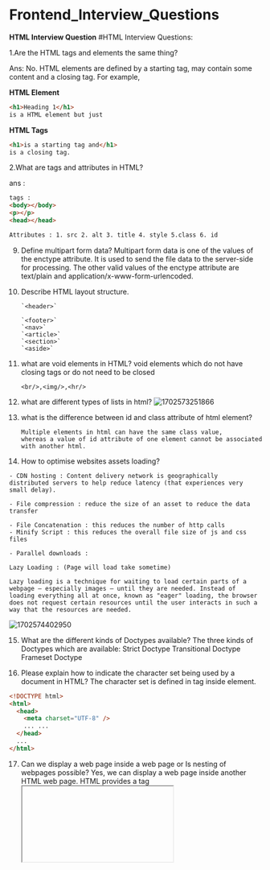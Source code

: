 # Frontend_Interview_Questions
**HTML Interview Question**
#HTML Interview Questions:

1.Are the HTML tags and elements the same thing?

Ans: No. HTML elements
are defined by a starting tag, may contain some content and a closing tag. For
example,

**HTML Element**

```html
<h1>Heading 1</h1>
is a HTML element but just
```

**HTML Tags**

```html
<h1>is a starting tag and</h1>
is a closing tag.
```

2.What are tags and attributes in HTML?

ans :

```html
tags :
<body></body>
<p></p>
<head></head>
```

```html
Attributes : 1. src 2. alt 3. title 4. style 5.class 6. id
```

9.  Define multipart form data?
    Multipart form data is one of the values of the enctype attribute. It is used to send the file data to the server-side for processing. The other valid values of the enctype attribute are text/plain and application/x-www-form-urlencoded.
10. Describe HTML layout structure.

        `<header>`

        `<footer>`
        `<nav>`
        `<article>`
        `<section>`
        `<aside>`

11. what are void elements in HTML?
    void elements which do not have closing tags or do not need to be closed

        <br/>,<img/>,<hr/>

12. what are different types of lists in html?
    ![1702573251866](image/html/1702573251866.png)
13. what is the difference between id and class attribute of html element?

    ```
    Multiple elements in html can have the same class value,
    whereas a value of id attribute of one element cannot be associated with another html.
    ```

14. How to optimise websites assets loading?

```
- CDN hosting : Content delivery network is geographically     distributed servers to help reduce latency (that experiences very small delay).

- File compression : reduce the size of an asset to reduce the data transfer

- File Concatenation : this reduces the number of http calls
- Minify Script : this reduces the overall file size of js and css files

- Parallel downloads :

```

```
Lazy Loading : (Page will load take sometime)

Lazy loading is a technique for waiting to load certain parts of a webpage — especially images — until they are needed. Instead of loading everything all at once, known as "eager" loading, the browser does not request certain resources until the user interacts in such a way that the resources are needed.
```

![1702574402950](image/html/1702574402950.png)

15. What are the different kinds of Doctypes available?
    The three kinds of Doctypes which are available:
    Strict Doctype
    Transitional Doctype
    Frameset Doctype

16. Please explain how to indicate the character set being used by a document in HTML?
    The character set is defined in <meta> tag inside <head> element.

```html
<!DOCTYPE html>
<html>
  <head>
    <meta charset="UTF-8" />
    ... ...
  </head>
  ...
</html>
```

17. Can we display a web page inside a web page or Is nesting of webpages possible?
    Yes, we can display a web page inside another HTML web page. HTML provides a tag <iframe> using which we can achieve this functionality.

    ```html
    <iframe src="”url" of the web page to embed” />
    ```

```
18. In how many ways can we position an HTML element? Or what are the permissible values of the position attribute?


There are mainly 7 values of position attribute that can be used to position an HTML element:

static: Default value. Here the element is positioned according to the normal flow of the document.

absolute: Here the element is positioned relative to its parent element. The final position is determined by the values of left, right, top, bottom.

fixed: This is similar to absolute except here the elements are positioned relative to the <html> element.

relative: Here the element is positioned according to the normal flow of the document and positioned relative to its original/ normal position.

initial: This resets the property to its default value.

inherit: Here the element inherits or takes the property of its parent
```

```
19.In how many ways you can display HTML elements?

inline: Using this we can display any block-level element as an inline element. The height and width attribute values of the element will not affect.

block: using this, we can display any inline element as a block-level element.

inline-block: This property is similar to inline, except by using the display as inline-block, we can actually format the element using height and width values.

flex: It displays the container and element as a flexible structure. It follows flexbox property.

inline-flex: It displays the flex container as an inline element while its content follows the flexbox properties.

grid: It displays the HTML elements as a grid container.

none: Using this property we can hide the HTML element.
```

```

20.What is the difference between “display: none” and “visibility: hidden”, when used as attributes to the HTML element.


When we use the attribute “visibility: hidden” for an HTML element then that element will be hidden from the webpage but still takes up space.

Whereas, if we use the “display: none” attribute for an HTML element then the element will be hidden, and also it won’t take up any space on the webpage.

```

```
21.In how many ways can we specify the CSS styles for the HTML element?

Inline: Here we use the ‘style’ attribute inside the HTML element.

Internal: Here we use the <style> tag inside the <head> tag. To apply the style we bind the elements using ‘id’ or ‘class’ attributes.

External: Here we use the <link> tag inside <head> tag to reference the CSS file into our HTML code. Again the binding between elements and styles is done using ‘id’ or ‘class’ attributes.

```

![1702575528475](image/html/1702575528475.png)

```html
22.What are forms and how to create forms in HTML?

<form action="/submit_data.php">
  <label>Enter your name: </label>
  <input type="text" name="name" />
  <label>Enter Mobile number </label>
  <input type="number" name="mobile_no" />
  <input type="submit" value="Submit" />
</form>
```
**---------------------------------------**



```
🚀 Master Your Front-End Developer Interview with these 50 JavaScript Questions! 🚀

1. What is the DOM?
2. Explain the differences between `null` and `undefined`.
3. How does the "strict mode" in JavaScript work?
4. What is the purpose of the `async` keyword?
5. Differentiate between synchronous and asynchronous code.
6. What is a callback function?
7. Explain the concept of "hoisting."
8. How does the "debouncing" of a function work?
9. What is the purpose of the `bind` method?
10. Describe the differences between cookies, sessionStorage, and localStorage.

11. How does CORS (Cross-Origin Resource Sharing) work?
12. What is the purpose of the `this` keyword in JavaScript?
13. Explain the differences between `==` and `===`.
14. How does the event delegation pattern work?
15. What is a closure, and how is it used?
16. How can you optimize website performance?
17. What is the difference between arrow functions and regular functions?
18. Describe the principles of responsive design.
19. Explain the concept of currying in JavaScript.
20. What is the role of the `use strict` directive?

21. How do you handle errors in JavaScript?
22. Explain the significance of the Document Object Model (DOM).
23. What is the purpose of the `map` function in JavaScript?
24. Differentiate between shallow and deep copying objects.
25. How does event bubbling work in the DOM?
26. Explain the concept of two-way data binding.
27. What is the role of a closure in JavaScript?
28. How can you optimize the loading time of a website?
29. What is the significance of the `async` and `await` keywords?
30. Describe the differences between local storage and session storage.

31. How does the "typeof" operator work in JavaScript?
32. Explain the principles of the Single Responsibility Principle (SRP) in software design.
33. What is the purpose of the `finally` block in a try-catch-finally statement?
34. How can you handle cross-browser compatibility issues?
35. What is the role of the `replace` method in strings?
36. How does the prototype chain work in JavaScript?
37. Describe the differences between REST and GraphQL.
38. What is the purpose of the `reduce` function in JavaScript?
39. Explain the concept of memoization.
40. How does the "box model" work in CSS?

41. What are web components, and how do they work?
42. Differentiate between call, apply, and bind methods.
43. How can you optimize images for the web?
44. Explain the purpose of the `defer` attribute in script tags.
45. What is the role of the `let` and `const` keywords in block scope?
46. Describe the differences between CSS Grid and Flexbox.
47. How do you handle asynchronous code in JavaScript?
48. Explain the purpose of the `Intersection Observer` API.
49. What are the benefits of using a CSS preprocessor like Sass?
50. How can you improve website accessibility?

```
